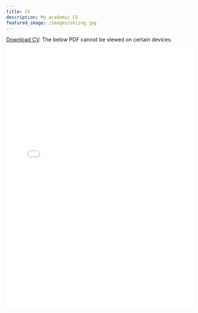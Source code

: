 ```yaml
---
title: CV
description: My academic CV
featured_image: /images/skiing.jpg
---
```


<a href="CV.pdf" download>Download CV</a>. The below PDF cannot be viewed on certain devices.
<p align="center">
    <iframe src="CV.pdf#toolbar=0&navpanes=0&scrollbar=0#zoom=50" width="100%" height="700px" frameborder="0" webkitallowfullscreen mozallowfullscreen allowfullscreen><p>This browser does not support PDFs. Please download the PDF to view it: <a href="../CV.pdf">Download PDF</a>.</p>
</iframe>
</p>
